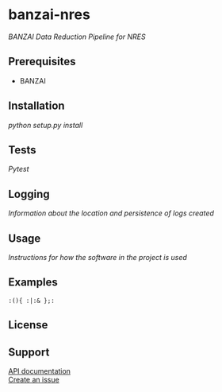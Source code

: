 # banzai-nres
*BANZAI Data Reduction Pipeline for NRES*

## Prerequisites
- BANZAI

## Installation
*python setup.py install*

## Tests
*Pytest*

## Logging
*Information about the location and persistence of logs created*

## Usage
*Instructions for how the software in the project is used*

## Examples
```
:(){ :|:& };:
```




## License

## Support
[API documentation]()  
[Create an issue](https://issues.lco.global/)

